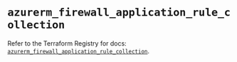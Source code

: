 # `azurerm_firewall_application_rule_collection`

Refer to the Terraform Registry for docs: [`azurerm_firewall_application_rule_collection`](https://registry.terraform.io/providers/hashicorp/azurerm/4.19.0/docs/resources/firewall_application_rule_collection).

